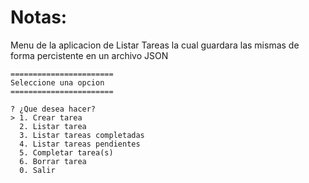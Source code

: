 # Notas:

Menu de la aplicacion de Listar Tareas la cual guardara las mismas de forma percistente en un archivo JSON


```
=======================
Seleccione una opcion
=======================

? ¿Que desea hacer?
> 1. Crear tarea
  2. Listar tarea
  3. Listar tareas completadas 
  4. Listar tareas pendientes  
  5. Completar tarea(s)        
  6. Borrar tarea
  0. Salir
```
